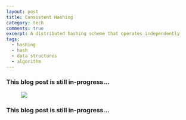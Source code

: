 ```yaml
---
layout: post
title: Consistent Hashing
category: tech
comments: true
excerpt: A distributed hashing scheme that operates independently
tags:
  - hashing
  - hash
  - data structures
  - algorithm
---
```


### This blog post is still in-progress...
<figure>
  <img src="{{ site.url }}/images/blog/consistent-hashing.jpg">
  <figcaption></figcaption>
</figure>

### This blog post is still in-progress...
